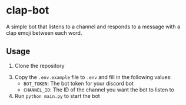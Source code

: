 # clap-bot

A simple bot that listens to a channel and responds to a message with a clap emoji between each word.

## Usage

1. Clone the repository
<!-- 2. Run `pip install -r requirements.txt` to install the required dependencies -->
3. Copy the `.env.example` file to `.env` and fill in the following values:
    - `BOT_TOKEN`: The bot token for your discord bot
    - `CHANNEL_ID`: The ID of the channel you want the bot to listen to
4. Run `python main.py` to start the bot
